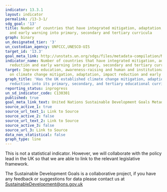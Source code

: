```yaml
---
indicator: 13.3.1
layout: indicator
permalink: /13-3-1/
sdg_goal: '13'
title: Number of countries that have integrated mitigation, adaptation, impact reduction
  and early warning into primary, secondary and tertiary curricula
graph: binary
un_designated_tier: '3'
un_custodian_agency: UNFCCC,UNESCO-UIS
target_id: '13.3'
goal_meta_link: http://unstats.un.org/sdgs/files/metadata-compilation/Metadata-Goal-13.pdf
indicator_name: Number of countries that have integrated mitigation, adaptation, impact
  reduction and early warning into primary, secondary and tertiary curricula
target: Improve education, awareness-raising and human and institutional capacity
  on climate change mitigation, adaptation, impact reduction and early warning
graph_title: 'Has the UK established climate change mitigation, adaption and impact
  reduction into its primary, secondary, and tertiary educational curricula? '
reporting_status: inprogress
un_sd_indicator_code: C130301
published: true
goal_meta_link_text: United Nations Sustainable Development Goals Metadata (pdf 759kB)
source_active_1: true
source_url_text_1: Link to Source
source_active_2: false
source_url_text_2: Link to Source
source_active_3: false
source_url_3: Link to Source
data_non_statistical: false
graph_type: line
---
```

This is not a statistical indicator. However, we will collaborate with the policy lead in the UK so that we are able to link to the relevant legislative framework.

The Sustainable Development Goals is a collaborative project, if you have any feedback or suggestions for data please contact us at <SustainableDevelopment@ons.gov.uk>  

